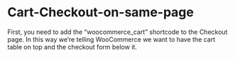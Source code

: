 # Cart-Checkout-on-same-page
First, you need to add the “woocommerce_cart” shortcode to the Checkout page. In this way we’re telling WooCommerce we want to have the cart table on top and the checkout form below it.
